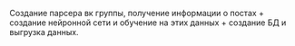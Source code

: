 Создание парсера вк группы, получение информации о постах + создание нейронной сети и обучение на этих данных + создание БД и выгрузка данных.
